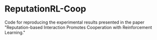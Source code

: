 # ReputationRL-Coop
Code for reproducing the experimental results presented in the paper "Reputation-based Interaction Promotes Cooperation with Reinforcement Learning." 
